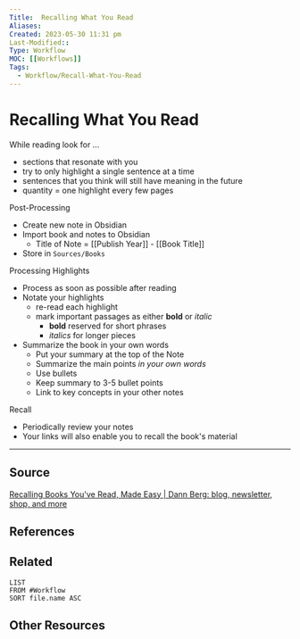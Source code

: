 ```yaml
---
Title:  Recalling What You Read
Aliases:
Created: 2023-05-30 11:31 pm
Last-Modified::  
Type: Workflow
MOC: [[Workflows]]
Tags: 
  - Workflow/Recall-What-You-Read
---
```


# Recalling What You Read

While reading look for ...
- sections that resonate with you
- try to only highlight a single sentence at a time
- sentences that you think will still have meaning in the future
- quantity = one highlight every few pages

Post-Processing
- Create new note in Obsidian
-  Import book and notes to Obsidian
	- Title of Note = [[Publish Year]] - [[Book Title]]
- Store in `Sources/Books`

Processing Highlights
- Process as soon as possible after reading
- Notate your highlights
	- re-read each highlight
	- mark important passages as either **bold** or *italic*
		- **bold** reserved for short phrases
		- *italics* for longer pieces
- Summarize the book in your own words
	- Put your summary at the top of the Note
	- Summarize the main points *in your own words*
	- Use bullets
	- Keep summary to 3-5 bullet points
	- Link to key concepts in your other notes

Recall
- Periodically review your notes
- Your links will also enable you to recall the book's material


---

## Source

[Recalling Books You've Read, Made Easy | Dann Berg: blog, newsletter, shop, and more](https://dannb.org/blog/2022/recalling-books-youve-read-made-easy/)

## References


## Related

```dataview
LIST
FROM #Workflow 
SORT file.name ASC
```

## Other Resources

